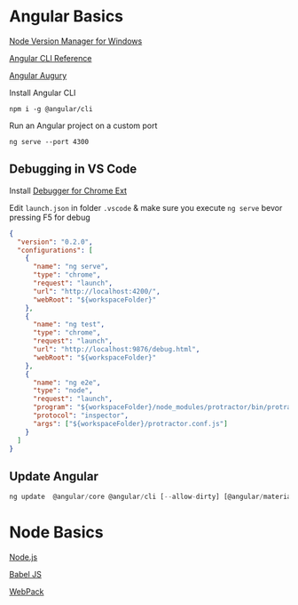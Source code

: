 # Angular Basics

[Node Version Manager for Windows](https://github.com/coreybutler/nvm-windows)

[Angular CLI Reference](https://angular.io/cli)

[Angular Augury](https://augury.rangle.io/)

Install Angular CLI

```
npm i -g @angular/cli
```

Run an Angular project on a custom port

```
ng serve --port 4300
```

## Debugging in VS Code

Install [Debugger for Chrome Ext](https://marketplace.visualstudio.com/items?itemName=msjsdiag.debugger-for-chrome)

Edit `launch.json` in folder `.vscode` & make sure you execute `ng serve` bevor pressing F5 for debug

```json
{
  "version": "0.2.0",
  "configurations": [
    {
      "name": "ng serve",
      "type": "chrome",
      "request": "launch",
      "url": "http://localhost:4200/",
      "webRoot": "${workspaceFolder}"
    },
    {
      "name": "ng test",
      "type": "chrome",
      "request": "launch",
      "url": "http://localhost:9876/debug.html",
      "webRoot": "${workspaceFolder}"
    },
    {
      "name": "ng e2e",
      "type": "node",
      "request": "launch",
      "program": "${workspaceFolder}/node_modules/protractor/bin/protractor",
      "protocol": "inspector",
      "args": ["${workspaceFolder}/protractor.conf.js"]
    }
  ]
}
```

## Update Angular

```typescript
ng update  @angular/core @angular/cli [--allow-dirty] [@angular/material ...]
```

# Node Basics

[Node.js](https://nodejs.org)

[Babel JS](https://babeljs.io/)

[WebPack](https://webpack.js.org/)
